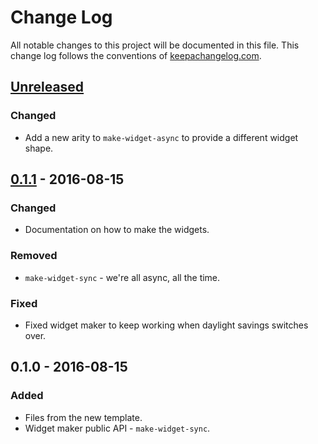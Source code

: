 # Change Log
All notable changes to this project will be documented in this file. This change log follows the conventions of [keepachangelog.com](http://keepachangelog.com/).

## [Unreleased]
### Changed
- Add a new arity to `make-widget-async` to provide a different widget shape.

## [0.1.1] - 2016-08-15
### Changed
- Documentation on how to make the widgets.

### Removed
- `make-widget-sync` - we're all async, all the time.

### Fixed
- Fixed widget maker to keep working when daylight savings switches over.

## 0.1.0 - 2016-08-15
### Added
- Files from the new template.
- Widget maker public API - `make-widget-sync`.

[Unreleased]: https://github.com/your-name/mazes/compare/0.1.1...HEAD
[0.1.1]: https://github.com/your-name/mazes/compare/0.1.0...0.1.1

